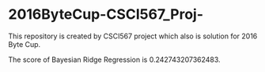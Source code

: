 # 2016ByteCup-CSCI567_Proj-
This repository is created by CSCI567 project which also is solution for 2016 Byte Cup.

The score of Bayesian Ridge Regression is 0.242743207362483.

